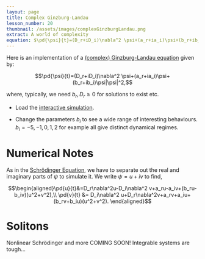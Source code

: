 ```yaml
---
layout: page
title: Complex Ginzburg-Landau
lesson_number: 20
thumbnail: /assets/images/complexGinzburgLandau.png
extract: A world of complexity
equation: $\pd{\psi}{t}=(D_r+iD_i)\nabla^2 \psi+(a_r+ia_i)\psi+(b_r+ib_i)\psi|\psi|^2$
---
```

Here is an implementation of a [(complex) Ginzburg-Landau equation](https://arxiv.org/abs/cond-mat/0106115) given by:

$$\pd{\psi}{t}=(D_r+iD_i)\nabla^2 \psi+(a_r+ia_i)\psi+(b_r+ib_i)\psi|\psi|^2,$$

where, typically, we need $b_r,D_r \geq 0$ for solutions to exist etc.

* Load the [interactive simulation](/sim/?preset=complexGinzburgLandau). 

* Change the parameters $b_i$ to see a wide range of interesting behaviours. $b_i=-5, -1, 0, 1, 2$ for example all give distinct dynamical regimes.

# Numerical Notes

As in the [Schrödinger Equation](/basic-pdes/stabilised-schrodinger), we have to separate out the real and imaginary parts of $\psi$ to simulate it. We write $\psi=u+iv$ to find,

$$\begin{aligned}\pd{u}{t}&=D_r\nabla^2u-D_i\nabla^2 v+a_ru-a_iv+(b_ru-b_iv)(u^2+v^2),\\ 
\pd{v}{t} &= D_i\nabla^2 u+D_r\nabla^2v+a_rv+a_iu+(b_rv+b_iu)(u^2+v^2).
\end{aligned}$$

# Solitons 

Nonlinear Schrödinger and more COMING SOON! Integrable systems are tough...
